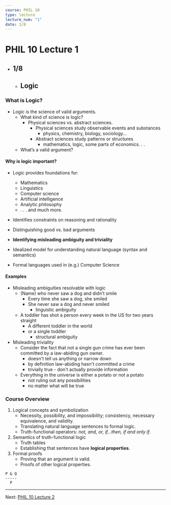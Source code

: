 ```yaml
---
course: PHIL 10
type: lecture
lecture_num: "1"
date: 1/8
---
```


# PHIL 10 Lecture 1
- ## 1/8
	- ## Logic

### What is Logic?

- Logic is the science of valid arguments.
	- What kind of science is logic?
		- Physical sciences vs. abstract sciences.
			- Physical sciences study observable events and substances
				- physics, chemistry, biology, sociology...
			- Abstract sciences study patterns or structures
				- mathematics, logic, some parts of economics. . .
	- What’s a valid argument?

#### Why is logic important?

- Logic provides foundations for:
	- Mathematics
	- Linguistics
	- Computer science
	- Artificial intelligence
	- Analytic philosophy
	- . . . and much more.

- Identifies constraints on reasoning and rationality
- Distinguishing good vs. bad arguments
- **Identifying misleading ambiguity and triviality**
- Idealized model for understanding natural language (syntax and semantics)
- Formal languages used in (e.g.) Computer Science

#### Examples

- Misleading ambiguities resolvable with logic
	- (Name) who never saw a dog and didn't smile
		- Every time she saw a dog, she smiled
		- She never saw a dog and never smiled
			- linguistic ambiguity
	- A toddler has shot a person every week in the US for two years straight
		- A different toddler in the world
		- or a single toddler
			- structural ambiguity
- Misleading triviality
	- Consider the fact that not a single gun crime has ever been committed by a law-abiding gun owner.
		- doesn't tell us anything or narrow down
		- by definition law-abiding hasn't committed a crime
		- trivially true - don't actually provide information
	- Everything in the universe is either a potato or not a potato
		- not ruling out any possibilities
		- no matter what will be true

### Course Overview


1. Logical concepts and symbolization
	- Necessity, possibility, and impossibility; consistency, necessary equivalence, and validity.
	- Translating natural language sentences to formal logic.
	- Truth-functional operators: *not, and, or, if...then, if and only if*.
2. Semantics of truth-functional logic
	- Truth tables
	- Establishing that sentences have **logical properties**.
3. Formal proofs
	- Proving that an argument is valid.  
	- Proofs of other logical properties.  

```
P & Q
-----
  P
```


---

Next: [PHIL 10 Lecture 2](PHIL_10_LE_2.md)
